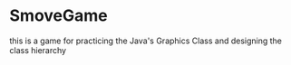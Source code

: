 # SmoveGame
this is a game for practicing the Java's Graphics Class and designing the class hierarchy

